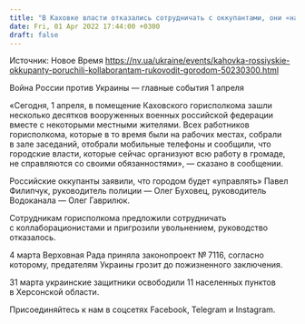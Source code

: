 ```yaml
---
title: "В Каховке власти отказались сотрудничать с оккупантами, они «назначили» коллаборантов"
date: Fri, 01 Apr 2022 17:44:00 +0300
draft: false
---
```

Источник: Новое Время https://nv.ua/ukraine/events/kahovka-rossiyskie-okkupanty-poruchili-kollaborantam-rukovodit-gorodom-50230300.html


Война России против Украины — главные события 1 апреля

«Сегодня, 1 апреля, в помещение Каховского горисполкома зашли несколько десятков вооруженных военных российской федерации вместе с некоторыми местными жителями. Всех работников горисполкома, которые в то время были на рабочих местах, собрали в зале заседаний, отобрали мобильные телефоны и сообщили, что городские власти, которые сейчас организуют всю работу в громаде, не справляются со своими обязанностями», — сказано в сообщении.

Российские оккупанты заявили, что городом будет «управлять» Павел Филипчук, руководитель полиции — Олег Буховец, руководитель Водоканала — Олег Гаврилюк.

Сотрудникам горисполкома предложили сотрудничать с коллаборационистами и пригрозили увольнением, руководство отказалось.

4 марта Верховная Рада приняла законопроект № 7116, согласно которому, предателям Украины грозит до пожизненного заключения.

31 марта украинские защитники освободили 11 населенных пунктов в Херсонской области.

Присоединяйтесь к нам в соцсетях Facebook, Telegram и Instagram.
